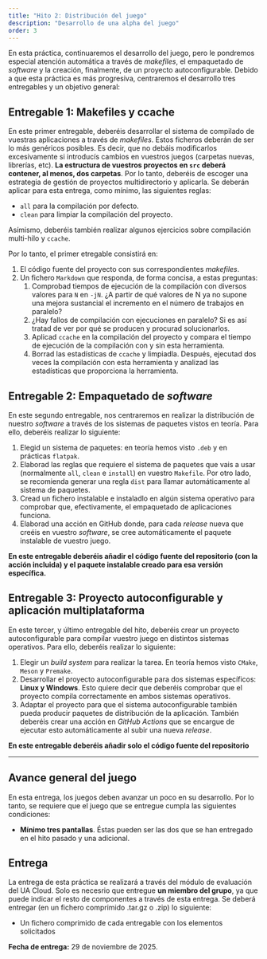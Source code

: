 ```yaml
---
title: "Hito 2: Distribución del juego"
description: "Desarrollo de una alpha del juego"
order: 3
---
```

En esta práctica, continuaremos el desarrollo del juego, pero le pondremos especial atención automática a través de _makefiles_, el empaquetado de _software_ y la creación, finalmente, de un proyecto autoconfigurable. Debido a que esta práctica es más progresiva, centraremos el desarrollo tres entregables y un objetivo general:

## Entregable 1: Makefiles y ccache

En este primer entregable, deberéis desarrollar el sistema de compilado de vuestras aplicaciones a través de _makefiles_. Estos ficheros deberán de ser lo más genéricos posibles. Es decir, que no debáis modificarlos excesivamente si introducís cambios en vuestros juegos (carpetas nuevas, librerías, etc). **La estructura de vuestros proyectos en `src` deberá contener, al menos, dos carpetas**. Por lo tanto, deberéis de escoger una estrategia de gestión de proyectos multidirectorio y aplicarla. 
Se deberán aplicar para esta entrega, como mínimo, las siguientes reglas:
- `all` para la compilación por defecto.
- `clean` para limpiar la compilación del proyecto.

Asímismo, deberéis también realizar algunos ejercicios sobre compilación multi-hilo y `ccache`.

Por lo tanto, el primer etregable consistirá en:
1. El código fuente del proyecto con sus correspondientes _makefiles_.
2. Un fichero `Markdown` que responda, de forma concisa, a estas preguntas:
    1. Comprobad tiempos de ejecución de la compilación con diversos valores para `N` en `-jN`. ¿A partir de qué valores de N ya no supone una mejora sustancial el incremento en el número de trabajos en paralelo?
    2. ¿Hay fallos de compilación con ejecuciones en paralelo? Si es así tratad de ver por qué se producen y procurad solucionarlos.
    3. Aplicad `ccache` en la compilación del proyecto y compara el tiempo de ejecución de la compilación con y sin esta herramienta.
    4. Borrad las estadísticas de `ccache` y limpiadla. Después, ejecutad dos veces la compilación con esta herramienta y analizad las estadísticas que proporciona la herramienta.

## Entregable 2: Empaquetado de _software_

En este segundo entregable, nos centraremos en realizar la distribución de nuestro _software_ a través de los sistemas de paquetes vistos en teoría. Para ello, deberéis realizar lo siguiente:

1. Elegid un sistema de paquetes: en teoría hemos visto `.deb` y en prácticas `flatpak`.
2. Elaborad las reglas que requiere el sistema de paquetes que vais a usar (normalmente `all`, `clean` e `install`) en vuestro `Makefile`. Por otro lado, se recomienda generar una regla `dist` para llamar automáticamente al sistema de paquetes.
3. Cread un fichero instalable e instaladlo en algún sistema operativo para comprobar que, efectivamente, el empaquetado de aplicaciones funciona.
4. Elaborad una acción en GitHub donde, para cada _release_ nueva que creéis en vuestro _software_, se cree automáticamente el paquete instalable de vuestro juego.

**En este entregable deberéis añadir el código fuente del repositorio (con la acción incluida) y el paquete instalable creado para esa versión específica.**

## Entregable 3: Proyecto autoconfigurable y aplicación multiplataforma

En este tercer, y último entregable del hito, deberéis crear un proyecto autoconfigurable para compilar vuestro juego en distintos sistemas operativos. Para ello, deberéis realizar lo siguiente:

1. Elegir un _build system_ para realizar la tarea. En teoría hemos visto `CMake`, `Meson` y `Premake`.
2. Desarrollar el proyecto autoconfigurable para dos sistemas específicos: **Linux y Windows**. Esto quiere decir que deberéis comprobar que el proyecto compila correctamente en ambos sistemas operativos.
3. Adaptar el proyecto para que el sistema autoconfigurable también pueda producir paquetes de distribución de la aplicación. También deberéis crear una acción en _GitHub Actions_ que se encargue de ejecutar esto automáticamente al subir una nueva _release_.

**En este entregable deberéis añadir solo el código fuente del repositorio**

---

## Avance general del juego

En esta entrega, los juegos deben avanzar un poco en su desarrollo. Por lo tanto, se requiere que el juego que se entregue cumpla las siguientes condiciones:
- **Mínimo tres pantallas**. Éstas pueden ser las dos que se han entregado en el hito pasado y una adicional. 


## Entrega

La entrega de esta práctica se realizará a través del módulo de evaluación del UA Cloud. Solo es necesrio que entregue **un miembro del grupo**, ya que puede indicar el resto de componentes a través de esta entrega. Se deberá entregar (en un fichero comprimido .tar.gz o .zip) lo siguiente:

* Un fichero comprimido de cada entregable con los elementos solicitados


**Fecha de entrega:** 29 de noviembre de 2025.

